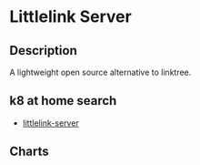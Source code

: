 # Littlelink Server

## Description

A lightweight open source alternative to linktree.

## k8 at home search

- [littlelink-server](https://nanne.dev/k8s-at-home-search/#/littlelink-server)

## Charts


